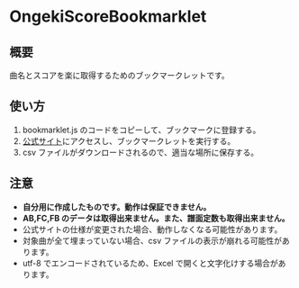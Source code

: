 # OngekiScoreBookmarklet

## 概要

曲名とスコアを楽に取得するためのブックマークレットです。

## 使い方

1. bookmarklet.js のコードをコピーして、ブックマークに登録する。
2. [公式サイト](https://ongeki-net.com/ongeki-mobile/home/ratingTargetMusic/)にアクセスし、ブックマークレットを実行する。
3. csv ファイルがダウンロードされるので、適当な場所に保存する。

## 注意

- **自分用に作成したものです。動作は保証できません。**
- **AB,FC,FB のデータは取得出来ません。また、譜面定数も取得出来ません。**
- 公式サイトの仕様が変更された場合、動作しなくなる可能性があります。
- 対象曲が全て埋まっていない場合、csv ファイルの表示が崩れる可能性があります。
- utf-8 でエンコードされているため、Excel で開くと文字化けする場合があります。
